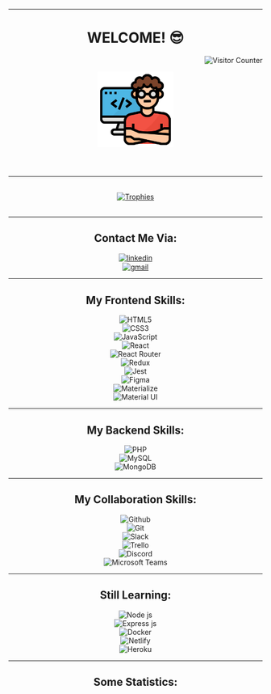 <!-- Bio -->
---
<h1 align="center">
  WELCOME! 😎
</h1>

<p align="right">
  <img
    src="https://komarev.com/ghpvc/?username=lucaschammanahas&label=Views&color=blueviolet&style=flat"
    alt="Visitor Counter"
  />
</p>

<p align="center">
  <img
    src="https://github.com/LucasChammaNahas/LucasChammaNahas/blob/main/img/programmer.png"
    width="150"
    alt="Programmer"
  />
</p>

<h3 align="center">

</h3>
<br>
<!-- Bio -->




<!-- Trophies -->
---
<p align="center">
  <br>
  <a href="https://github.com/ryo-ma/github-profile-trophy">
    <img
      src="https://github-profile-trophy.vercel.app/?username=lucaschammanahas&column=4&theme=gruvbox"
      alt="Trophies"
    />
  </a>
  <br><br>
</p>
<!-- Trophies -->





<!-- Contact Info -->
---
<h2 align="center">Contact Me Via:</h2>
<p align="center">
  <a href="https://linkedin.com/in/lucas-chamma-nahas" target="blank">
    <img
      src="https://img.shields.io/badge/LinkedIn-0077B5?style=for-the-badge&logo=linkedin&logoColor=white"
      alt="linkedin"
    />
  </a>
  <br>
  <a href="mailto:lucasnahas@gmail.com" target="blank">
    <img
      align="center"
      src="https://img.shields.io/badge/Gmail-D14836?style=for-the-badge&logo=gmail&logoColor=white"
      alt="gmail"
    />
  </a>  
</p>
<!-- Contact Info -->





<!-- Frontend Skills -->
---
<h2 align="center">My Frontend Skills:</h2>
<p align="center">
  <img
    src="https://img.shields.io/badge/HTML5-E34F26?style=for-the-badge&logo=html5&logoColor=white"
    alt="HTML5"
  /><br>
  <img
    src="https://img.shields.io/badge/CSS3-1572B6?style=for-the-badge&logo=css3&logoColor=white"
    alt="CSS3"
  /><br>
  <img
    src="https://img.shields.io/badge/JavaScript-323330?style=for-the-badge&logo=javascript&logoColor=F7DF1E"
    alt="JavaScript"
  /><br>
  <img
    src="https://img.shields.io/badge/React-20232A?style=for-the-badge&logo=react&logoColor=61DAFB"
    alt="React"
  /><br>
  <img
    src="https://img.shields.io/badge/React_Router-CA4245?style=for-the-badge&logo=react-router&logoColor=white"
    alt="React Router"
  /><br>
  <img
    src="https://img.shields.io/badge/Redux-593D88?style=for-the-badge&logo=redux&logoColor=white"
    alt="Redux"
  /><br>
  <img
    src="https://img.shields.io/badge/Jest-C21325?style=for-the-badge&logo=jest&logoColor=white"
    alt="Jest"
  /><br>
  <img
    src="https://img.shields.io/badge/Figma-F24E1E?style=for-the-badge&logo=figma&logoColor=white"
    alt="Figma"
  /><br>
  <img
    src="https://img.shields.io/badge/-materialize--css-ff69b4?style=for-the-badge&logo=materialize--css&logoColor=white"
    alt="Materialize"
  /><br>
  <img
    src="https://img.shields.io/badge/Material--UI-0081CB?style=for-the-badge&logo=material-ui&logoColor=white"
    alt="Material UI"
  />
</p>
<!-- Frontend Skills -->




<!-- Backend Skills -->
---
<h2 align="center">My Backend Skills:</h2>
<p align="center">
  <img
    src="https://img.shields.io/badge/PHP-777BB4?style=for-the-badge&logo=php&logoColor=white"
    alt="PHP"
  /><br>
  <img
    src="https://img.shields.io/badge/MySQL-00000F?style=for-the-badge&logo=mysql&logoColor=white"
    alt="MySQL"
  /><br>
  <img
    src="https://img.shields.io/badge/MongoDB-4EA94B?style=for-the-badge&logo=mongodb&logoColor=white  "
    alt="MongoDB"
  />
</p>
<!-- Backend Skills -->




<!-- Colaboration Skills -->
---
<h2 align="center">My Collaboration Skills:</h2>
<p align="center">
  <img
    src="https://img.shields.io/badge/GitHub-100000?style=for-the-badge&logo=github&logoColor=white"
    alt="Github"
  /><br>
  <img
    src="https://img.shields.io/badge/Git-F05032?style=for-the-badge&logo=git&logoColor=white"
    alt="Git"
  /><br>
  <img
    src="https://img.shields.io/badge/Slack-4A154B?style=for-the-badge&logo=slack&logoColor=white"
    alt="Slack"
  /><br>
  <img
    src="https://img.shields.io/badge/Trello-0052CC?style=for-the-badge&logo=trello&logoColor=white"
    alt="Trello"
  /><br>
  <img
    src="https://img.shields.io/badge/Discord-7289DA?style=for-the-badge&logo=discord&logoColor=white"
    alt="Discord"
  /><br>
  <img
    src="https://img.shields.io/badge/Microsoft_Teams-6264A7?style=for-the-badge&logo=microsoft-teams&logoColor=white"
    alt="Microsoft Teams"
  />
</p>
<!-- Colaboration Skills -->




<!-- On Going Skills -->
---
<h2 align="center">Still Learning:</h2>
<p align="center">
  <img
    src="https://img.shields.io/badge/Node.js-339933?style=for-the-badge&logo=nodedotjs&logoColor=white"
    alt="Node js"
  /><br>
  <img
    src="https://img.shields.io/badge/Express.js-000000?style=for-the-badge&logo=express&logoColor=white"
    alt="Express js"
  /><br>
  <img
    src="https://img.shields.io/badge/Docker-2CA5E0?style=for-the-badge&logo=docker&logoColor=white"
    alt="Docker"
  /><br>
  <img
    src="https://img.shields.io/badge/Netlify-00C7B7?style=for-the-badge&logo=netlify&logoColor=white"
    alt="Netlify"
  /><br>
  <img
    src="https://img.shields.io/badge/Heroku-430098?style=for-the-badge&logo=heroku&logoColor=white"
    alt="Heroku"
  />
</p>
<!-- On Going Skills -->




<!-- Stats cards -->
---
<h2 align="center">Some Statistics:</h2>
<p align="center">
  <img
    src="https://github-readme-streak-stats.herokuapp.com/?user=lucaschammanahas&theme=gruvbox"
    alt=""
  />
</p>
<p align="center">
  <img
    src="https://github-readme-stats.vercel.app/api?username=lucaschammanahas&show_icons=true&locale=en&theme=gruvbox"
    alt=""
  />
</p>
<p align="center">
  <img
    src="https://github-readme-stats.vercel.app/api/top-langs?username=lucaschammanahas&show_icons=true&locale=en&layout=compact&theme=gruvbox"
    alt=""
  />
</p>
